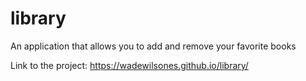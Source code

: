 # library
An application that allows you to add and remove your favorite books

Link to the project: <https://wadewilsones.github.io/library/>
